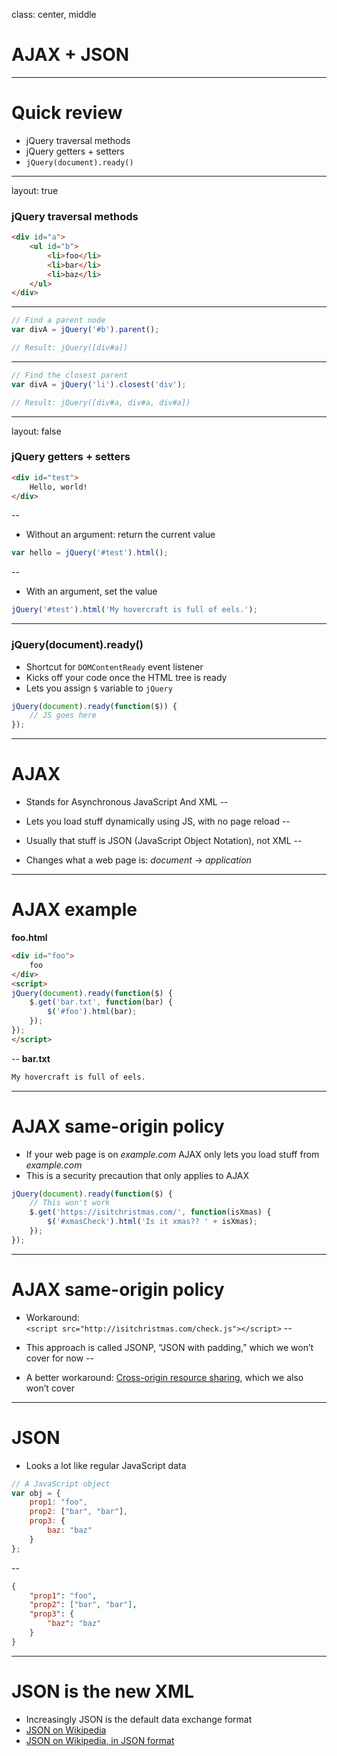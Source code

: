 <!--

template: slideshow.php

-->

class: center, middle

# AJAX + JSON

---

# Quick review

* jQuery traversal methods
* jQuery getters + setters
* `jQuery(document).ready()`

---

layout: true

### jQuery traversal methods

```html
<div id="a">
	<ul id="b">
		<li>foo</li>
		<li>bar</li>
		<li>baz</li>
	</ul>
</div>
```

---

```js
// Find a parent node
var divA = jQuery('#b').parent();

// Result: jQuery([div#a])
```

---

```js
// Find the closest parent
var divA = jQuery('li').closest('div');

// Result: jQuery([div#a, div#a, div#a])
```

---

layout: false

### jQuery getters + setters

```html
<div id="test">
	Hello, world!
</div>
```
--
* Without an argument: return the current value

```js
var hello = jQuery('#test').html();
```
--
* With an argument, set the value

```js
jQuery('#test').html('My hovercraft is full of eels.');
```

---

### jQuery(document).ready()

* Shortcut for `DOMContentReady` event listener
* Kicks off your code once the HTML tree is ready
* Lets you assign `$` variable to `jQuery`

```js
jQuery(document).ready(function($)) {
	// JS goes here
});
```

---

# AJAX

* Stands for Asynchronous JavaScript And XML
--

* Lets you load stuff dynamically using JS, with no page reload
--

* Usually that stuff is JSON (JavaScript Object Notation), not XML
--

* Changes what a web page is: *document* &rarr; *application*

---

# AJAX example

__foo.html__
```html
<div id="foo">
	foo
</div>
<script>
jQuery(document).ready(function($) {
	$.get('bar.txt', function(bar) {
		$('#foo').html(bar);
	});
});
</script>
```
--
__bar.txt__
```txt
My hovercraft is full of eels.
```

---

# AJAX same-origin policy

* If your web page is on *example.com* AJAX only lets you load stuff from *example.com*
* This is a security precaution that only applies to AJAX

```js
jQuery(document).ready(function($) {
	// This won't work
	$.get('https://isitchristmas.com/', function(isXmas) {
		$('#xmasCheck').html('Is it xmas?? ' + isXmas);
	});
});
```

---

# AJAX same-origin policy

* Workaround:  
  `<script src="http://isitchristmas.com/check.js"></script>`
--

* This approach is called JSONP, “JSON with padding,” which we won’t cover for now
--

* A better workaround: [Cross-origin resource sharing](https://en.wikipedia.org/wiki/Cross-origin_resource_sharing), which we also won’t cover

---

# JSON

* Looks a lot like regular JavaScript data

```js
// A JavaScript object
var obj = {
	prop1: "foo",
	prop2: ["bar", "bar"],
	prop3: {
		baz: "baz"
	}
};
```

--

```json
{
	"prop1": "foo",
	"prop2": ["bar", "bar"],
	"prop3": {
		"baz": "baz"
	}
}
```

---

# JSON is the new XML

* Increasingly JSON is the default data exchange format
* [JSON on Wikipedia](https://en.wikipedia.org/wiki/JSON)
* [JSON on Wikipedia, in JSON format](https://en.wikipedia.org/w/api.php?action=mobileview&page=JSON&sections=all&prop=text&format=json)
